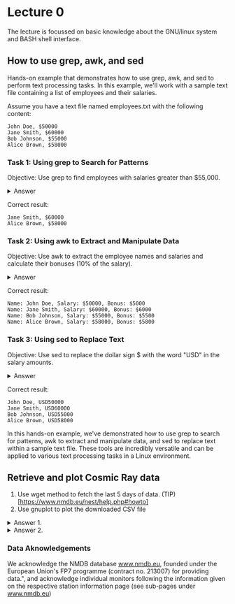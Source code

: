 # Lecture 0

The lecture is focussed on basic knowledge about the GNU/linux system and BASH shell interface.

## How to use grep, awk, and sed

Hands-on example that demonstrates how to use grep, awk, and sed to perform text processing tasks. 
In this example, we'll work with a sample text file containing a list of employees and their salaries.

Assume you have a text file named employees.txt with the following content:

```
John Doe, $50000
Jane Smith, $60000
Bob Johnson, $55000
Alice Brown, $58000
```

### Task 1: Using grep to Search for Patterns
Objective: Use grep to find employees with salaries greater than $55,000.

<details>
  <summary>Answer</summary>

```
grep '\$[5-9][0-9]\{4\}' employees.txt
```

Explanation:

* \ is used to escape the $ symbol because it has a special meaning in regular expressions.
* [5-9] matches any digit from 5 to 9.
* [0-9]\{4\} matches exactly four digits (the salary part).
  
</details>

Correct result:

```
Jane Smith, $60000
Alice Brown, $58000
```

### Task 2: Using awk to Extract and Manipulate Data

Objective: Use awk to extract the employee names and salaries and calculate their bonuses (10% of the salary).

<details>
  <summary>Answer</summary>

```
awk -F', ' '{printf "Name: %s, Salary: $%d, Bonus: $%d\n", $1, $2, $2*0.1}' employees.txt
```

Explanation:

* -F', ' sets the field separator as a comma followed by a space.
* '{printf "Name: %s, Salary: $%d, Bonus: $%d\n", $1, $2, $2*0.1}' formats and prints the output.

</details>

Correct result:

```
Name: John Doe, Salary: $50000, Bonus: $5000
Name: Jane Smith, Salary: $60000, Bonus: $6000
Name: Bob Johnson, Salary: $55000, Bonus: $5500
Name: Alice Brown, Salary: $58000, Bonus: $5800
```

### Task 3: Using sed to Replace Text

Objective: Use sed to replace the dollar sign $ with the word "USD" in the salary amounts.

<details>
  <summary>Answer</summary>

```
sed 's/\$/USD/g' employees.txt
```

Explanation:

* s/\$/USD/g is a sed substitution command that replaces all occurrences of $ with "USD."

</details>

Correct result:

```
John Doe, USD50000
Jane Smith, USD60000
Bob Johnson, USD55000
Alice Brown, USD58000
```

In this hands-on example, we've demonstrated how to use grep to search for patterns, awk to extract and manipulate data, and sed to replace text within a sample text file. These tools are incredibly versatile and can be applied to various text processing tasks in a Linux environment.

## Retrieve and plot Cosmic Ray data

1. Use wget method to fetch the last 5 days of data. (TIP)[https://www.nmdb.eu/nest/help.php#howto]
2. Use gnuplot to plot the downloaded CSV file

<details>
  <summary>Answer 1.</summary>

Generate the address.txt file with the following content:
```
http://nest.nmdb.eu/draw_graph.php?wget=1&stations[]=JUNG&output=ascii&tabchoice=revori&dtype=corr_for_efficiency&date_choice=last&last_days=5&last_label=days_label&tresolution=10&yunits=0
```

Get the CSV content by executing:
```
wget -np -q -O output.txt -i address.txt 
```

</details>

<details>
  <summary>Answer 2.</summary>

Generate a gnuplot instruction file:
```
set datafile separator ";"
set timefmt '%Y-%m-%d %H-%M-%S'
set format x "%d-%m"
set xdata time
set xlabel "Time"
set ylabel "RCORR_E" 
plot "output.txt" using 1:2
```

execute gnuplot:

```
gnuplot -p gnuplot.txt 
```

</details>

### Data Aknowledgements

We acknowledge the NMDB database www.nmdb.eu, founded under the European Union's FP7 programme (contract no. 213007) for providing data.", and acknowledge individual monitors following the information given on the respective station information page (see sub-pages under www.nmdb.eu)